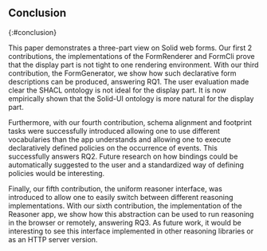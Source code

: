 ## Conclusion
{:#conclusion}

This paper demonstrates a three-part view on Solid web forms.
Our first 2 contributions, the implementations of the FormRenderer and FormCli prove that the display part is not tight to one rendering environment.
With our third contribution, the FormGenerator, we show how such declarative form descriptions can be produced, answering RQ1.
The user evaluation made clear the SHACL ontology is not ideal for the display part.
It is now empirically shown that the Solid-UI ontology is more natural for the display part.

Furthermore, with our fourth contribution, schema alignment and footprint tasks were successfully introduced allowing one to use different vocabularies than the app understands and allowing one to execute declaratively defined policies on the occurrence of events.
This successfully answers RQ2.
Future research on how bindings could be automatically suggested to the user and a standardized way of defining policies would be interesting.

Finally, our fifth contribution, the uniform reasoner interface, was introduced to allow one to easily switch between different reasoning implementations.
With our sixth contribution, the implementation of the Reasoner app, we show how this abstraction can be used to run reasoning in the browser or remotely, answering RQ3.
As future work, it would be interesting to see this interface implemented in other reasoning libraries or as an HTTP server version.
